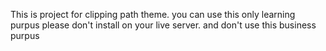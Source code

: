 This is project for clipping path theme.
you can use this only learning purpus 
please don't install on your live server. and don't use this business purpus